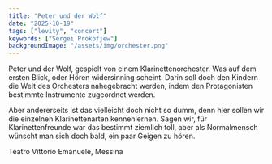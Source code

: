 ```yaml
---
title: "Peter und der Wolf"
date: "2025-10-19"
tags: ["levity", "concert"]
keywords: ["Sergei Prokofjew"]
backgroundImage: "/assets/img/orchester.png"
---
```

Peter und der Wolf, gespielt von einem Klarinettenorchester. Was auf dem ersten Blick, oder Hören widersinning scheint. Darin soll doch den Kindern die Welt des Orchesters nahegebracht werden, indem den Protagonisten bestimmte Instrumente zugeordnet werden.

Aber andererseits ist das vielleicht doch nicht so dumm, denn hier sollen wir die einzelnen Klarinettenarten kennenlernen. Sagen wir, für Klarinettenfreunde war das bestimmt ziemlich toll, aber als Normalmensch wünscht man sich doch bald, ein paar Geigen zu hören.

Teatro Vittorio Emanuele, Messina
